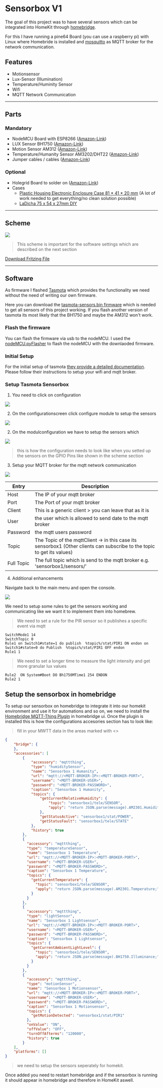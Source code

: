 # Sensorbox V1

The goal of this project was to have several sensors which can be integrated into HomeKit through [homebridge](https://homebridge.io/).

For this I have running a pine64 Board (you can use a raspberry pi) with Linux where Homebride is installed and [mosquitto](https://mosquitto.org/download/) as MQTT broker for the network communication.

## Features

- Motionsensor
- Lux-Sensor (Illumination)
- Temperature/Huminity Sensor
- Wifi
- MQTT Network Communication

----
## Parts

### Mandatory

- NodeMCU Board with ESP8266 ([Amazon-Link](https://www.amazon.de/gp/product/B074Q2WM1Y))
- LUX Sensor BH1750 ([Amazon-Link](https://www.amazon.de/gp/product/B07VF15XJJ))
- Motion Sensor AM312 ([Amazon-Link](https://www.amazon.de/gp/product/B08931TTTN))
- Temperature/Humanity Sensor AM3202/DHT22 ([Amazon-Link](https://www.amazon.de/gp/product/B08931TTTN))
- Jumper cables / cables ([Amazon-Link](https://www.amazon.de/AZDelivery-Jumper-Arduino-Raspberry-Breadboard/dp/B074P726ZR/))

### Optional
- Holegrid Board to solder on ([Amazon-Link](https://www.amazon.de/gp/product/B0899K85BS/))
- Cases
    - [Plastic Housing Electronic Enclosure Case 81 * 41 * 20 mm](https://www.amazon.de/gp/product/B08F3NJ3Y2/) (A lot of work needed to get everything/no clean solution possible)
    - [LaDicha 75 x 54 x 27mm DIY](https://www.amazon.de/gp/product/B07CKRDR7W/)

---
## Scheme

[![](https://github.com/artifactdev/iot-mqtt-homekit-projects/raw/main/sensorbox/assets/sensorbox-scheme.jpg)](https://github.com/artifactdev/iot-mqtt-homekit-projects/raw/main/sensorbox/assets/sensorbox-scheme.jpg)

> This scheme is important for the software settings  which are described on the next section

[Download Fritzing File](https://github.com/artifactdev/iot-mqtt-homekit-projects/raw/main/sensorbox/assets/sensorbox.fzz)

---
## Software


As firmware I flashed [Tasmota](https://tasmota.github.io/docs/) which provides the functionality we need without the need of writing our own firmware.

Here you can download the [tasmota-sensors.bin firmware](http://ota.tasmota.com/tasmota/release/tasmota-sensors.bin) which is needed to get all sensors of this project working. If you flash another version of tasmota its most likely that the BH1750 and maybe the AM312 won't work.

### Flash the firmware

You can flash the firmware via usb to the nodeMCU. I used the [nodeMCU.pyFlasher](https://github.com/marcelstoer/nodemcu-pyflasher) to flash the nodeMCU with the downlaoded firmware.

### Initial Setup

For the initial setup of tasmota [they provide a detailed documentation](https://tasmota.github.io/docs/Getting-Started/#initial-configuration). Please follow their instructions to setup your wifi and mqtt broker.

### Setup Tasmota Sensorbox

1. You need to click on configuration

[![](https://github.com/artifactdev/iot-mqtt-homekit-projects/raw/main/sensorbox/assets/tasmota-start.png)](https://github.com/artifactdev/iot-mqtt-homekit-projects/raw/main/sensorbox/assets/tasmota-start.png)

2. On the configurationscreen click configure module to setup the sensors

[![](https://github.com/artifactdev/iot-mqtt-homekit-projects/raw/main/sensorbox/assets/tasmota-configuration.png)](https://github.com/artifactdev/iot-mqtt-homekit-projects/raw/main/sensorbox/assets/tasmota-configuration.png)

2. On the modulconfiguration we have to setup the sensors which

[![](https://github.com/artifactdev/iot-mqtt-homekit-projects/raw/main/sensorbox/assets/tasmota-configuration-module.png)](https://github.com/artifactdev/iot-mqtt-homekit-projects/raw/main/sensorbox/assets/tasmota-configuration-module.png)

> this is how the configuration needs to look like when you setted up the sensors on the GPIO Pins like shown in the scheme section

3. Setup your MQTT broker for the mqtt network communication

[![](https://github.com/artifactdev/iot-mqtt-homekit-projects/raw/main/sensorbox/assets/tasmota-configuration-mqtt.png)](https://github.com/artifactdev/iot-mqtt-homekit-projects/raw/main/sensorbox/assets/tasmota-configuration-mqtt.png)

| Entry | Description |
| ------ | ----------- |
| Host   | The IP of your mqtt broker |
| Port | The Port of your mqtt broker |
| Client    | This is a generic client > you can leave that as it is |
| User    | the user which is allowed to send date to the mqtt broker |
| Password    | the mqtt users password |
| Topic    | The Topic of the mqttClient -> in this case its sensorbox1 (Other clients can subscribe to the topic to get its values) |
| Full Topic    | The full topic which is send to the mqtt broker e.g. 'sensorbox1/sensors/' |

4. Additional enhancements

Navigate back to the main menu and open the console.

[![](https://github.com/artifactdev/iot-mqtt-homekit-projects/raw/main/sensorbox/assets/tasmota-console.png)](https://github.com/artifactdev/iot-mqtt-homekit-projects/raw/main/sensorbox/assets/tasmota-console.png)

We need to setup some rules to get the sensors working and communicating like we want it to implement them into homebrew.

>We need to set a rule for the PIR sensor so it publishes a specific event via mqtt

```
SwitchMode1 14
SwitchTopic 0
Rule1 on Switch1#state=1 do publish  %topic%/stat/PIR1 ON endon on Switch1#state=0 do Publish  %topic%/stat/PIR1 OFF endon
Rule1 1
```

>We need to set a longer time to measure the light intensity and get more granular lux values

```
Rule2  ON System#Boot DO Bh1750MTime1 254 ENDON
Rule2 1
```

## Setup the sensorbox in homebridge

To setup our sensorbox on homebridge to integrate it into our homekit environment and use it for automations and so on, we need to install the [Homebridge MQTT-Thing Plugin](https://github.com/arachnetech/homebridge-mqttthing#readme) in homebridge ui.
Once the plugin is installed this is how the configurations accesories section has to look like:
> fill in your MWTT data in the areas marked with <>

``` json
{
    "bridge": {
    },
    "accessories": [
        {
            "accessory": "mqttthing",
            "type": "humiditySensor",
            "name": "Sensorbox 1 Humanity",
            "url": "mqtt://<MQTT-BROKER-IP>:<MQTT-BROKER-PORT>",
            "username": "<MQTT-BROKER-USER>",
            "password": "<MQTT-BROKER-PASSWORD>",
            "caption": "Sensorbox 1 Humanity",
            "topics": {
                "getCurrentRelativeHumidity": {
                    "topic": "sensorbox1/tele/SENSOR",
                    "apply": "return JSON.parse(message).AM2301.Humidity;"
                },
                "getStatusActive": "sensorbox1/stat/POWER",
                "getStatusFault": "sensorbox1/tele/STATE"
            },
            "history": true
        },
        {
          "accessory": "mqttthing",
          "type": "temperatureSensor",
          "name": "Sensorbox 1 Temperature",
          "url": "mqtt://<MQTT-BROKER-IP>:<MQTT-BROKER-PORT>",
          "username": "<MQTT-BROKER-USER>",
          "password": "<MQTT-BROKER-PASSWORD>",
          "caption": "Sensorbox 1 Temperature",
          "topics": {
            "getCurrentTemperature": {
              "topic": "sensorbox1/tele/SENSOR",
              "apply": "return JSON.parse(message).AM2301.Temperature;"
            }
          }
        },
        {
          "accessory": "mqttthing",
          "type": "lightSensor",
          "name": "Sensorbox 1 Lightsensor",
          "url": "mqtt://<MQTT-BROKER-IP>:<MQTT-BROKER-PORT>",
          "username": "<MQTT-BROKER-USER>",
          "password": "<MQTT-BROKER-PASSWORD>",
          "caption": "Sensorbox 1 Lightsensor",
          "topics": {
            "getCurrentAmbientLightLevel": {
              "topic": "sensorbox1/tele/SENSOR",
              "apply": "return JSON.parse(message).BH1750.Illuminance;"
            }
          }
        },
        {
          "accessory": "mqttthing",
          "type": "motionSensor",
          "name": "Sensorbox 1 Motionsensor",
          "url": "mqtt://<MQTT-BROKER-IP>:<MQTT-BROKER-PORT>",
          "username": "<MQTT-BROKER-USER>",
          "password": "<MQTT-BROKER-PASSWORD>",
          "caption": "Sensorbox 1 Motionsensor",
          "topics": {
            "getMotionDetected": "sensorbox1/stat/PIR1"
          },
          "onValue": "ON",
          "offValue": "OFF",
          "turnOffAfterms": "120000",
          "history": true
        }
    ],
    "platforms": []
}
```

> we need to setup the sensors seperately for homekit.

Once added you need to restart homebridge and if the sensorbox is running it should appear in homebridge and therefore in HomeKit aswell.